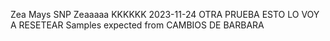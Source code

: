 Zea Mays SNP
Zeaaaaa
KKKKKK
2023-11-24
OTRA PRUEBA
ESTO LO VOY A RESETEAR
Samples expected from
CAMBIOS DE BARBARA
